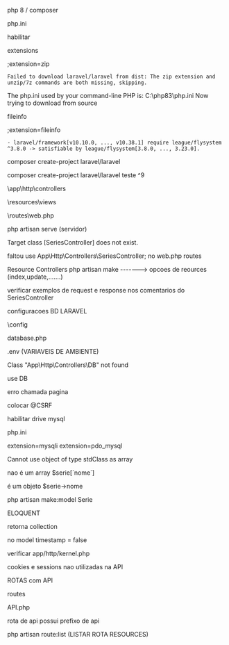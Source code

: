 php 8 / composer

php.ini

habilitar

extensions

;extension=zip

    Failed to download laravel/laravel from dist: The zip extension and unzip/7z commands are both missing, skipping.
The php.ini used by your command-line PHP is: C:\php83\php.ini
    Now trying to download from source

fileinfo 

;extension=fileinfo

    - laravel/framework[v10.10.0, ..., v10.38.1] require league/flysystem ^3.8.0 -> satisfiable by league/flysystem[3.8.0, ..., 3.23.0].

composer create-project laravel/laravel

composer create-project laravel/laravel teste ^9

\app\http\controllers

\resources\views

\routes\web.php

php artisan serve (servidor)

Target class [SeriesController] does not exist.

faltou use App\Http\Controllers\SeriesController; no web.php routes

Resource Controllers php artisan make -------> opcoes de reources (index,update,.......)

verificar exemplos de request e response nos comentarios do SeriesController

configuracoes BD LARAVEL

\config

database.php

.env (VARIAVEIS DE AMBIENTE)

Class "App\Http\Controllers\DB" not found

use DB

erro chamada pagina

colocar @CSRF

habilitar drive mysql

php.ini

extension=mysqli
extension=pdo_mysql

Cannot use object of type stdClass as array

nao é um array $serie[´nome´]

é um objeto $serie->nome

php artisan make:model Serie

ELOQUENT

retorna collection

no model timestamp = false

verificar app/http/kernel.php

cookies e sessions nao utilizadas na API

ROTAS com API

routes

API.php

rota de api possui prefixo de api

php artisan route:list (LISTAR ROTA RESOURCES)



